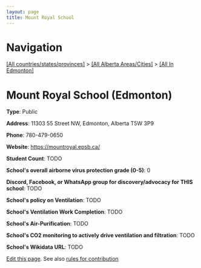 ```yaml
---
layout: page
title: Mount Royal School
---
```

# Navigation

[[All countries/states/provinces]](../../..) > [[All Alberta Areas/Cities]](../..) > [[All In Edmonton]](..)

# Mount Royal School (Edmonton)

**Type**: Public

**Address**: 11303 55 Street NW, Edmonton, Alberta T5W 3P9

**Phone**: 780-479-0650

**Website**: <https://mountroyal.epsb.ca/>

**Student Count**: TODO

**School's overall airborne virus protection grade (0-5)**: 0

**Discord, Facebook, or WhatsApp group for discovery/advocacy for THIS school**: TODO

**School's policy on Ventilation**: TODO

**School's Ventilation Work Completion**: TODO

**School's Air-Purification**: TODO

**School's CO2 monitoring to actively drive ventilation and filtration**: TODO

**School's Wikidata URL**: TODO


[Edit this page](https://github.com/ventilate-schools/AB/edit/main/./Edmonton/Mount_Royal_School.md). See also [rules for contribution](../../../contribution-rules/)